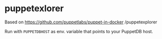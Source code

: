 puppetexlorer 
=============

Based on https://github.com/puppetlabs/puppet-in-docker /puppetexplorer

Run with `PUPPETDBHOST` as env. variable that points to your PuppetDB host.
